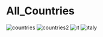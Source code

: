 # All_Countries

![countries](https://user-images.githubusercontent.com/76053159/103461638-f048bd80-4d30-11eb-9f93-40f89ff578ea.jpg)
![countries2](https://user-images.githubusercontent.com/76053159/103461639-f179ea80-4d30-11eb-931b-3bddd333bfe5.jpg)
![ıt](https://user-images.githubusercontent.com/76053159/103461640-f179ea80-4d30-11eb-898b-723f44a110bc.jpg)
![ıtaly](https://user-images.githubusercontent.com/76053159/103461641-f2128100-4d30-11eb-8aec-0acfa2090432.jpg)
